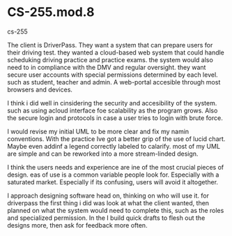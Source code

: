 # CS-255.mod.8
cs-255

The client is DriverPass. They want a system that can prepare users for their driving test.
they wanted a cloud-based web system that could handle scheduking driving practice and  practice exams. 
the system would also need to in compliance with the DMV and regular oversight. 
they want secure user accounts with special permissions determined by each level. such as student, teacher and admin.
A web-portal accesible through most browsers and devices. 

I think i did well in cinsidering the security and accesibility of the system. such as using acloud interface foe scalability as the program grows. Also the secure login and protocols in case a user tries to login with brute force. 

I would revise my initial UML to be more clear and fix my namin conventions. With the practice Ive got a better grip of the use of lucid chart. Maybe even addinf a legend correctly labeled to calarify. most of my UML are simple and can be reworked into a more stream-linded design. 

I think the users needs and experience are ine of the most crucial pieces of design. eas of use is a common variable people look for. Especially with a saturated market. Especially if its confusing, users will avoid it altogether.

I approach designing software head on, thinking on who will use it. for driverpass the first thing i did was look at what the client wanted, then planned on what the system would need to complete this, such as the roles and specialized permission. In the I build quick drafts to flesh out the designs more, then ask for feedback more often.
